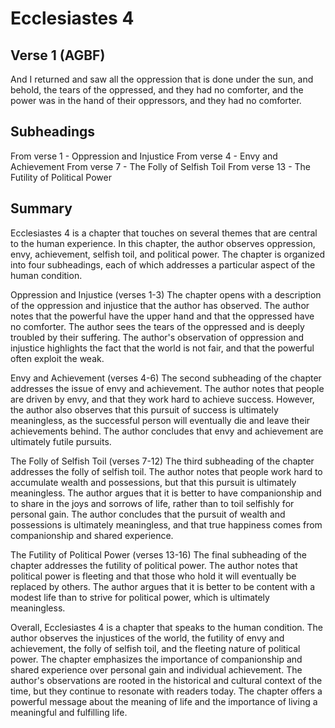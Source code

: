 # Ecclesiastes 4

## Verse 1 (AGBF)

And I returned and saw all the oppression that is done under the sun, and behold, the tears of the oppressed, and they had no comforter, and the power was in the hand of their oppressors, and they had no comforter.

## Subheadings

From verse 1 - Oppression and Injustice
From verse 4 - Envy and Achievement
From verse 7 - The Folly of Selfish Toil
From verse 13 - The Futility of Political Power

## Summary

Ecclesiastes 4 is a chapter that touches on several themes that are central to the human experience. In this chapter, the author observes oppression, envy, achievement, selfish toil, and political power. The chapter is organized into four subheadings, each of which addresses a particular aspect of the human condition.

Oppression and Injustice (verses 1-3)
The chapter opens with a description of the oppression and injustice that the author has observed. The author notes that the powerful have the upper hand and that the oppressed have no comforter. The author sees the tears of the oppressed and is deeply troubled by their suffering. The author's observation of oppression and injustice highlights the fact that the world is not fair, and that the powerful often exploit the weak.

Envy and Achievement (verses 4-6)
The second subheading of the chapter addresses the issue of envy and achievement. The author notes that people are driven by envy, and that they work hard to achieve success. However, the author also observes that this pursuit of success is ultimately meaningless, as the successful person will eventually die and leave their achievements behind. The author concludes that envy and achievement are ultimately futile pursuits.

The Folly of Selfish Toil (verses 7-12)
The third subheading of the chapter addresses the folly of selfish toil. The author notes that people work hard to accumulate wealth and possessions, but that this pursuit is ultimately meaningless. The author argues that it is better to have companionship and to share in the joys and sorrows of life, rather than to toil selfishly for personal gain. The author concludes that the pursuit of wealth and possessions is ultimately meaningless, and that true happiness comes from companionship and shared experience.

The Futility of Political Power (verses 13-16)
The final subheading of the chapter addresses the futility of political power. The author notes that political power is fleeting and that those who hold it will eventually be replaced by others. The author argues that it is better to be content with a modest life than to strive for political power, which is ultimately meaningless.

Overall, Ecclesiastes 4 is a chapter that speaks to the human condition. The author observes the injustices of the world, the futility of envy and achievement, the folly of selfish toil, and the fleeting nature of political power. The chapter emphasizes the importance of companionship and shared experience over personal gain and individual achievement. The author's observations are rooted in the historical and cultural context of the time, but they continue to resonate with readers today. The chapter offers a powerful message about the meaning of life and the importance of living a meaningful and fulfilling life.